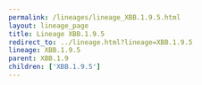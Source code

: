 ```yaml
---
permalink: /lineages/lineage_XBB.1.9.5.html
layout: lineage_page
title: Lineage XBB.1.9.5
redirect_to: ../lineage.html?lineage=XBB.1.9.5
lineage: XBB.1.9.5
parent: XBB.1.9
children: ['XBB.1.9.5']
---
```

